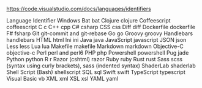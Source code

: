 https://code.visualstudio.com/docs/languages/identifiers

Language	Identifier
Windows Bat	bat
Clojure	clojure
Coffeescript	coffeescript
C	c
C++	cpp
C#	csharp
CSS	css
Diff	diff
Dockerfile	dockerfile
F#	fsharp
Git	git-commit and git-rebase
Go	go
Groovy	groovy
Handlebars	handlebars
HTML	html
Ini	ini
Java	java
JavaScript	javascript
JSON	json
Less	less
Lua	lua
Makefile	makefile
Markdown	markdown
Objective-C	objective-c
Perl	perl and perl6
PHP	php
Powershell	powershell
Pug	jade
Python	python
R	r
Razor (cshtml)	razor
Ruby	ruby
Rust	rust
Sass	scss (syntax using curly brackets), sass (indented syntax)
ShaderLab	shaderlab
Shell Script (Bash)	shellscript
SQL	sql
Swift	swift
TypeScript	typescript
Visual Basic	vb
XML	xml
XSL	xsl
YAML	yaml